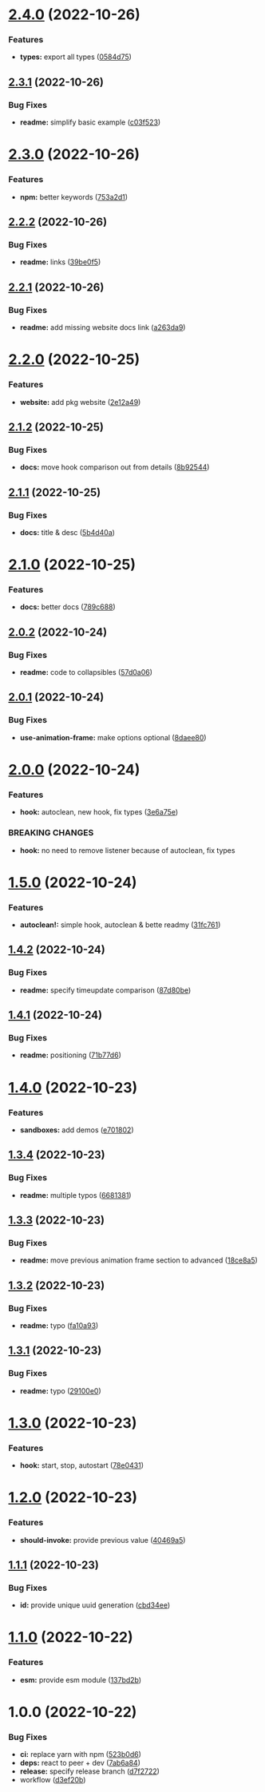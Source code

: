 # [2.4.0](https://github.com/artelydev/use-listen-on-animation-frame/compare/v2.3.1...v2.4.0) (2022-10-26)


### Features

* **types:** export all types ([0584d75](https://github.com/artelydev/use-listen-on-animation-frame/commit/0584d755b38108305a54dc05e2f4b8d7e1e3d15f))

## [2.3.1](https://github.com/artelydev/use-listen-on-animation-frame/compare/v2.3.0...v2.3.1) (2022-10-26)


### Bug Fixes

* **readme:** simplify basic example ([c03f523](https://github.com/artelydev/use-listen-on-animation-frame/commit/c03f52307c548105f7873b0e33324842302e3bd0))

# [2.3.0](https://github.com/artelydev/use-listen-on-animation-frame/compare/v2.2.2...v2.3.0) (2022-10-26)


### Features

* **npm:** better keywords ([753a2d1](https://github.com/artelydev/use-listen-on-animation-frame/commit/753a2d1dd3aa11e88cd7374ccca812a6a60fd8d2))

## [2.2.2](https://github.com/artelydev/use-listen-on-animation-frame/compare/v2.2.1...v2.2.2) (2022-10-26)


### Bug Fixes

* **readme:** links ([39be0f5](https://github.com/artelydev/use-listen-on-animation-frame/commit/39be0f5371f59c0b06cdf23767cb134682f4d905))

## [2.2.1](https://github.com/artelydev/use-listen-on-animation-frame/compare/v2.2.0...v2.2.1) (2022-10-26)


### Bug Fixes

* **readme:** add missing website docs link ([a263da9](https://github.com/artelydev/use-listen-on-animation-frame/commit/a263da98f61f7a487cb9dcd9bb17049feaf0e314))

# [2.2.0](https://github.com/artelydev/use-listen-on-animation-frame/compare/v2.1.2...v2.2.0) (2022-10-25)


### Features

* **website:** add pkg website ([2e12a49](https://github.com/artelydev/use-listen-on-animation-frame/commit/2e12a49843ea64763afbcea1855ae43d37d313e5))

## [2.1.2](https://github.com/artelydev/use-listen-on-animation-frame/compare/v2.1.1...v2.1.2) (2022-10-25)


### Bug Fixes

* **docs:** move hook comparison out from details ([8b92544](https://github.com/artelydev/use-listen-on-animation-frame/commit/8b925443dcb50fe85894bca97352bbdd55420fc3))

## [2.1.1](https://github.com/artelydev/use-listen-on-animation-frame/compare/v2.1.0...v2.1.1) (2022-10-25)


### Bug Fixes

* **docs:** title & desc ([5b4d40a](https://github.com/artelydev/use-listen-on-animation-frame/commit/5b4d40a85479a02573636e0a8793ebd74fa0973b))

# [2.1.0](https://github.com/artelydev/use-listen-on-animation-frame/compare/v2.0.2...v2.1.0) (2022-10-25)


### Features

* **docs:** better docs ([789c688](https://github.com/artelydev/use-listen-on-animation-frame/commit/789c6884c4b40b9f5c132485bee4d4878851d26a))

## [2.0.2](https://github.com/artelydev/use-listen-on-animation-frame/compare/v2.0.1...v2.0.2) (2022-10-24)


### Bug Fixes

* **readme:** code to collapsibles ([57d0a06](https://github.com/artelydev/use-listen-on-animation-frame/commit/57d0a06987c8eb52e05ea93b9fd6099d8c01cb4e))

## [2.0.1](https://github.com/artelydev/use-listen-on-animation-frame/compare/v2.0.0...v2.0.1) (2022-10-24)


### Bug Fixes

* **use-animation-frame:** make options optional ([8daee80](https://github.com/artelydev/use-listen-on-animation-frame/commit/8daee80f63a0e65ae6da497c2492d118098b8905))

# [2.0.0](https://github.com/artelydev/use-listen-on-animation-frame/compare/v1.5.0...v2.0.0) (2022-10-24)


### Features

* **hook:** autoclean, new hook, fix types ([3e6a75e](https://github.com/artelydev/use-listen-on-animation-frame/commit/3e6a75ee9621ce93011eb5edee7e2958accfa0b9))


### BREAKING CHANGES

* **hook:** no need to remove listener because of autoclean, fix types

# [1.5.0](https://github.com/artelydev/use-listen-on-animation-frame/compare/v1.4.2...v1.5.0) (2022-10-24)


### Features

* **autoclean!:** simple hook, autoclean & bette readmy ([31fc761](https://github.com/artelydev/use-listen-on-animation-frame/commit/31fc761fc810dd51c91c92d391ab18785f2d9aa9))

## [1.4.2](https://github.com/artelydev/use-listen-on-animation-frame/compare/v1.4.1...v1.4.2) (2022-10-24)


### Bug Fixes

* **readme:** specify timeupdate comparison ([87d80be](https://github.com/artelydev/use-listen-on-animation-frame/commit/87d80becb01e3400b5f8a30a348618fe8bbca3f8))

## [1.4.1](https://github.com/artelydev/use-listen-on-animation-frame/compare/v1.4.0...v1.4.1) (2022-10-24)


### Bug Fixes

* **readme:** positioning ([71b77d6](https://github.com/artelydev/use-listen-on-animation-frame/commit/71b77d683d07475d3f1681e9440c8b2c81589c4d))

# [1.4.0](https://github.com/artelydev/use-listen-on-animation-frame/compare/v1.3.4...v1.4.0) (2022-10-23)


### Features

* **sandboxes:** add demos ([e701802](https://github.com/artelydev/use-listen-on-animation-frame/commit/e701802e83eeaedb2b878e1d23b49634ce339c7e))

## [1.3.4](https://github.com/artelydev/use-listen-on-animation-frame/compare/v1.3.3...v1.3.4) (2022-10-23)


### Bug Fixes

* **readme:** multiple typos ([6681381](https://github.com/artelydev/use-listen-on-animation-frame/commit/668138186a24242c864728448609ad97a1e5b981))

## [1.3.3](https://github.com/artelydev/use-listen-on-animation-frame/compare/v1.3.2...v1.3.3) (2022-10-23)


### Bug Fixes

* **readme:** move previous animation frame section to advanced ([18ce8a5](https://github.com/artelydev/use-listen-on-animation-frame/commit/18ce8a5b669c6b6cf5519c751cd8c6169cc76f80))

## [1.3.2](https://github.com/artelydev/use-listen-on-animation-frame/compare/v1.3.1...v1.3.2) (2022-10-23)


### Bug Fixes

* **readme:** typo ([fa10a93](https://github.com/artelydev/use-listen-on-animation-frame/commit/fa10a93f2969d9d20fd6092d7e277c5e9109b928))

## [1.3.1](https://github.com/artelydev/use-listen-on-animation-frame/compare/v1.3.0...v1.3.1) (2022-10-23)


### Bug Fixes

* **readme:** typo ([29100e0](https://github.com/artelydev/use-listen-on-animation-frame/commit/29100e0e80f21b91dc39b9950576e90b63533cd8))

# [1.3.0](https://github.com/artelydev/use-listen-on-animation-frame/compare/v1.2.0...v1.3.0) (2022-10-23)


### Features

* **hook:** start, stop, autostart ([78e0431](https://github.com/artelydev/use-listen-on-animation-frame/commit/78e0431bc09233a85d516f53a38493ceefaf626f))

# [1.2.0](https://github.com/artelydev/use-listen-on-animation-frame/compare/v1.1.1...v1.2.0) (2022-10-23)


### Features

* **should-invoke:** provide previous value ([40469a5](https://github.com/artelydev/use-listen-on-animation-frame/commit/40469a52bf8ed0557890097c828f5892bbd6acd5))

## [1.1.1](https://github.com/artelydev/use-listen-on-animation-frame/compare/v1.1.0...v1.1.1) (2022-10-23)


### Bug Fixes

* **id:** provide unique uuid generation ([cbd34ee](https://github.com/artelydev/use-listen-on-animation-frame/commit/cbd34ee6667564e16d87cadbdf624ba439860ca9))

# [1.1.0](https://github.com/artelydev/use-listen-on-animation-frame/compare/v1.0.0...v1.1.0) (2022-10-22)


### Features

* **esm:** provide esm module ([137bd2b](https://github.com/artelydev/use-listen-on-animation-frame/commit/137bd2bffd7a42b14cccc7437577553acea7b63e))

# 1.0.0 (2022-10-22)


### Bug Fixes

* **ci:** replace yarn with npm ([523b0d6](https://github.com/artelydev/use-listen-on-animation-frame/commit/523b0d6cc63c6d5fbba622af12fd9bedcd80be49))
* **deps:** react to peer + dev ([7ab6a84](https://github.com/artelydev/use-listen-on-animation-frame/commit/7ab6a847644568cee808cf86dbef53adccdbd3f7))
* **release:** specify release branch ([d7f2722](https://github.com/artelydev/use-listen-on-animation-frame/commit/d7f2722ec156b60496ae7616f18af8a7abbe0fd2))
* workflow ([d3ef20b](https://github.com/artelydev/use-listen-on-animation-frame/commit/d3ef20b7dec173d244b1e83e302e14e2f2e496f6))
